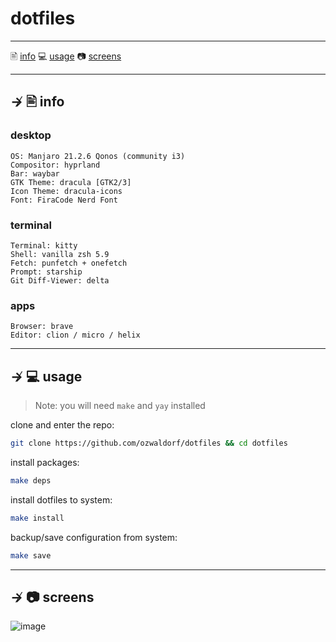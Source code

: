 # dotfiles

---

🖹 [info](#--info)
💻 [usage](#--usage) 
📷 [screens](#--screens)

---

## ↛ 🖹 info

### desktop

```
OS: Manjaro 21.2.6 Qonos (community i3)
Compositor: hyprland
Bar: waybar
GTK Theme: dracula [GTK2/3]
Icon Theme: dracula-icons
Font: FiraCode Nerd Font
```

### terminal
```
Terminal: kitty
Shell: vanilla zsh 5.9
Fetch: punfetch + onefetch
Prompt: starship
Git Diff-Viewer: delta
```

### apps
```
Browser: brave
Editor: clion / micro / helix
```

---

## ↛ 💻 usage

> Note: you will need `make` and `yay` installed

clone and enter the repo:

```sh
git clone https://github.com/ozwaldorf/dotfiles && cd dotfiles
```

install packages:
```sh
make deps
```

install dotfiles to system:

```sh
make install
```

backup/save configuration from system:

```sh
make save
```

---

## ↛ 📷 screens
![image](https://user-images.githubusercontent.com/8976745/215275108-832b0a5f-c93a-4224-8843-db0aa5c5586d.png)
